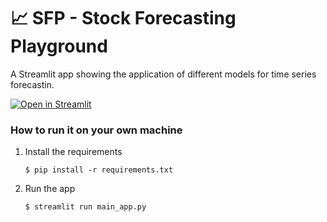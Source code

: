 # :chart_with_upwards_trend: SFP - Stock Forecasting Playground

A  Streamlit app showing the application of different models for time series forecastin.

[![Open in Streamlit](https://static.streamlit.io/badges/streamlit_badge_black_white.svg)](https://sfplay.streamlit.app/)


### How to run it on your own machine

1. Install the requirements

   ```
   $ pip install -r requirements.txt
   ```

2. Run the app

   ```
   $ streamlit run main_app.py
   ```
